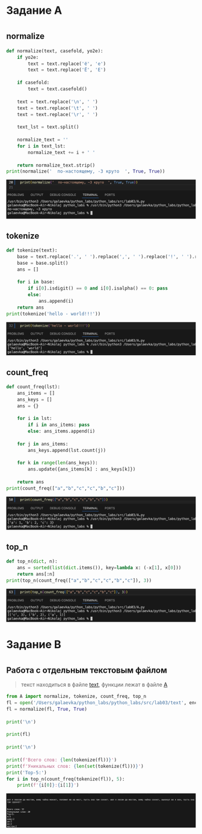 <h1>Задание А<h1>

## normalize
```python
def normalize(text, casefold, yo2e):
    if yo2e:
        text = text.replace('ё', 'е')
        text = text.replace('Ё', 'Е')

    if casefold:
        text = text.casefold()

    text = text.replace('\n', ' ')
    text = text.replace('\t', ' ')
    text = text.replace('\r', ' ')

    text_lst = text.split()

    normalize_text = ''
    for i in text_lst:
        normalize_text += i + ' '

    return normalize_text.strip()
print(normalize('  по-настоящему, -3 круто  ', True, True))
```
![alt text](../../images/lab03/norm.png)

## tokenize
```python
def tokenize(text):
    base = text.replace('.', ' ').replace(',', ' ').replace('!', ' ').replace(':', ' ').replace(';', ' ').replace('?', '')
    base = base.split()
    ans = []

    for i in base:
        if i[0].isdigit() == 0 and i[0].isalpha() == 0: pass
        else:
            ans.append(i)
    return ans
print(tokenize('hello - world!!!'))
```
![alt text](../../images/lab03/token.png)

## count_freq
```python
def count_freq(lst):
    ans_items = []
    ans_keys = []
    ans = {}

    for i in lst:
        if i in ans_items: pass
        else: ans_items.append(i)

    for j in ans_items:
        ans_keys.append(lst.count(j))
    
    for k in range(len(ans_keys)):
        ans.update({ans_items[k] : ans_keys[k]})

    return ans
print(count_freq(["a","b","c","c","b","c"]))
```
![alt text](../../images/lab03/count_freq.png)

## top_n
```python
def top_n(dict, n):
    ans = sorted(list(dict.items()), key=lambda x: (-x[1], x[0]))
    return ans[:n]
print(top_n(count_freq(["a","b","c","c","b","c"]), 3))
```
![alt text](../../images/lab03/top_n.png)

<h1>Задание B<h1>

## Работа с отдельным текстовым файлом

> текст находиться в файле [text](text), функции лежат в файле [A](A.py)

```python
from A import normalize, tokenize, count_freq, top_n
fl = open('/Users/galaevka/python_labs/python_labs/src/lab03/text', encoding='utf-8').readline()
fl = normalize(fl, True, True)

print('\n')

print(fl)

print('\n')

print(f'Всего слов: {len(tokenize(fl))}')
print(f'Уникальных слов: {len(set(tokenize(fl)))}')
print('Top-5:')
for i in top_n(count_freq(tokenize(fl)), 5):
    print(f'{i[0]}:{i[1]}')
```
![alt text](../../images/lab03/txt_stats.png)